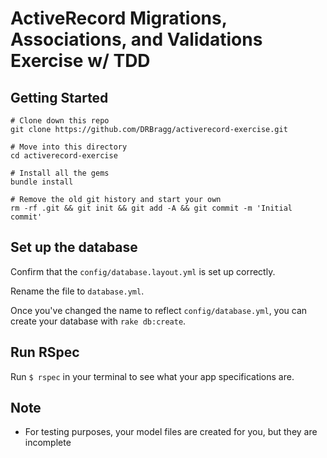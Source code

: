 # ActiveRecord Migrations, Associations, and Validations Exercise w/ TDD

## Getting Started

```no-highlight
# Clone down this repo
git clone https://github.com/DRBragg/activerecord-exercise.git

# Move into this directory
cd activerecord-exercise

# Install all the gems
bundle install

# Remove the old git history and start your own
rm -rf .git && git init && git add -A && git commit -m 'Initial commit'
```
## Set up the database

Confirm that the `config/database.layout.yml` is set up correctly.

Rename the file to `database.yml`.

Once you've changed the name to reflect `config/database.yml`, you can create your database with
`rake db:create`.

## Run RSpec

Run `$ rspec` in your terminal to see what your app specifications are.

## Note

 * For testing purposes, your model files are created for you, but they are incomplete
